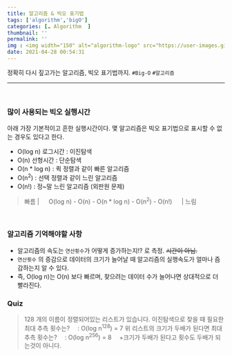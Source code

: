 ```yaml
---
title: 알고리즘 & 빅오 표기법
tags: ['algorithm','bigO']
categories: [☁️ Algorithm  ]
thumbnail: ''
permalink: ''
img : <img width="150" alt="algorithm-logo" src="https://user-images.githubusercontent.com/28856435/116650105-84632280-a9bb-11eb-8ffc-293e929d51f6.png">
date: 2021-04-28 00:54:31
---
```


정확히 다시 짚고가는 알고리즘, 빅오 표기법까지.
`#Big-O` `#알고리즘`
<!-- excerpt -->
<!-- toc -->

---
<br>

### 많이 사용되는 빅오 실행시간

아래 가장 기본적이고 흔한 실행시간이다. 몇 알고리즘은 빅오 표기법으로 표시할 수 없는 경우도 있다고 한다.

- O(log n) 로그시간 : 이진탐색
- O(n) 선형시간 : 단순탐색
- O(n * log n) : 퀵 정렬과 같이 빠른 알고리즘
- O(n<sup>2</sup>) : 선택 정렬과 같이 느린 알고리즘
- O(n!) : 정~말 느린 알고리즘 (외판원 문제)

> 빠름 | 　 O(log n) - O(n) - O(n * log n) - O(n<sup>2</sup>) - O(n!) 　 | 느림

<br>

### 알고리즘 기억해야할 사항
- 알고리즘의 속도는 `연산횟수`가 어떻게 증가하는지!? 로 측정. ~~시간이 아님.~~
- `연산횟수` 의 증감으로 데이터의 크기가 늘어날 때 알고리즘의 실행속도가 얼마나 즘감하는지 알 수 있다.
- 즉, O(log n)는 O(n) 보다 빠르며, 찾으려는 데이터 수가 늘어나면 상대적으로 더 빨라진다.

### Quiz
> 128 개의 이름이 정렬되어있는 리스트가 있습니다. 이진탐색으로 찾을 때 필요한 최대 추측 횟수는?
 　: O(log n<sup>128</sup>) = 7
> 위 리스트의 크기가 두배가 된다면 최대 추측 횟수는?
 　: O(log n<sup>256</sup>) = 8
 　+크기가 두배가 된다고 횟수도 두배가 되는것이 아니다.
